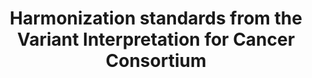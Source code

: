 ---
title: Harmonization standards from the Variant Interpretation for Cancer Consortium
url: https://www.abstractsonline.com/pp8/#!/9045/presentation/10578
session: "AACR 2020 I"
---